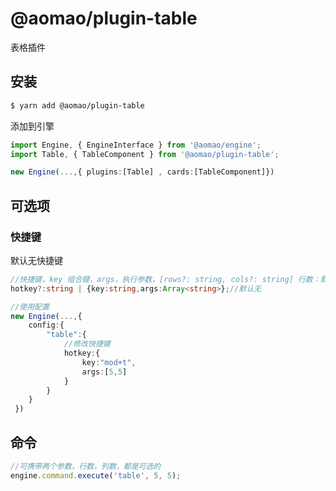 # @aomao/plugin-table

表格插件

## 安装

```bash
$ yarn add @aomao/plugin-table
```

添加到引擎

```ts
import Engine, { EngineInterface } from '@aomao/engine';
import Table, { TableComponent } from '@aomao/plugin-table';

new Engine(...,{ plugins:[Table] , cards:[TableComponent]})
```

## 可选项

### 快捷键

默认无快捷键

```ts
//快捷键，key 组合键，args，执行参数，[rows?: string, cols?: string] 行数：默认3行，列数：默认3列
hotkey?:string | {key:string,args:Array<string>};//默认无

//使用配置
new Engine(...,{
    config:{
        "table":{
            //修改快捷键
            hotkey:{
                key:"mod+t",
                args:[5,5]
            }
        }
    }
 })
```

## 命令

```ts
//可携带两个参数，行数，列数，都是可选的
engine.command.execute('table', 5, 5);
```
